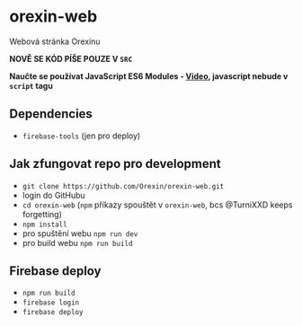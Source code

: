 # orexin-web

Webová stránka Orexinu

**NOVĚ SE KÓD PÍŠE POUZE V `SRC`**

**Naučte se používat JavaScript ES6 Modules - [Video](https://www.youtube.com/watch?v=cRHQNNcYf6s), javascript nebude v `script` tagu**

## Dependencies
- `firebase-tools` (jen pro deploy)

## Jak zfungovat repo pro development
- `git clone https://github.com/Orexin/orexin-web.git`
- login do GitHubu
- `cd orexin-web` (`npm` příkazy spouštět v `orexin-web`, bcs @TurniXXD keeps forgetting)
- `npm install`
- pro spuštění webu `npm run dev` 
- pro build webu `npm run build`

## Firebase deploy
- `npm run build`
- `firebase login`
- `firebase deploy`